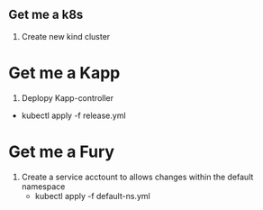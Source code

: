 ## Get me a k8s
1. Create new kind cluster

# Get me a Kapp
1. Deplopy Kapp-controller
  - kubectl apply -f release.yml

# Get me a Fury
1. Create a service acctount to allows changes within the default namespace
   - kubectl apply -f default-ns.yml
